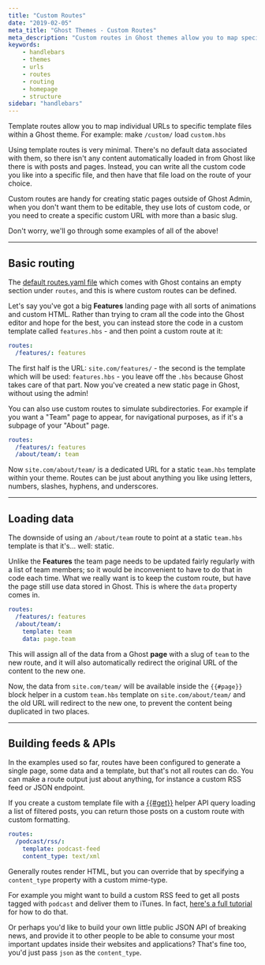 ```yaml
---
title: "Custom Routes"
date: "2019-02-05"
meta_title: "Ghost Themes - Custom Routes"
meta_description: "Custom routes in Ghost themes allow you to map specific URLs to specific template files, so you can use custom static pages in any way you like."
keywords:
    - handlebars
    - themes
    - urls
    - routes
    - routing
    - homepage
    - structure
sidebar: "handlebars"
---
```


Template routes allow you to map individual URLs to specific template files within a Ghost theme. For example: make `/custom/` load `custom.hbs`

Using template routes is very minimal. There's no default data associated with them, so there isn't any content automatically loaded in from Ghost like there is with posts and pages. Instead, you can write all the custom code you like into a specific file, and then have that file load on the route of your choice.

Custom routes are handy for creating static pages outside of Ghost Admin, when you don't want them to be editable, they use lots of custom code, or you need to create a specific custom URL with more than a basic slug.

Don't worry, we'll go through some examples of all of the above!

---

## Basic routing

The [default routes.yaml file](/api/handlebars-themes/routing/) which comes with Ghost contains an empty section under `routes`, and this is where custom routes can be defined.

Let's say you've got a big **Features** landing page with all sorts of animations and custom HTML. Rather than trying to cram all the code into the Ghost editor and hope for the best, you can instead store the code in a custom template called `features.hbs` - and then point a custom route at it:

```yaml
routes:
  /features/: features
```

The first half is the URL: `site.com/features/` - the second is the template which will be used: `features.hbs` - you leave off the `.hbs` because Ghost takes care of that part. Now you've created a new static page in Ghost, without using the admin!

You can also use custom routes to simulate subdirectories. For example if you want a "Team" page to appear, for navigational purposes, as if it's a subpage of your "About" page.

```yaml
routes:
  /features/: features
  /about/team/: team
```

Now `site.com/about/team/` is a dedicated URL for a static `team.hbs` template within your theme. Routes can be just about anything you like using letters, numbers, slashes, hyphens, and underscores.

---

## Loading data

The downside of using an `/about/team` route to point at a static `team.hbs` template is that it's... well: static.

Unlike the **Features** the team page needs to be updated fairly regularly with a list of team members; so it would be inconvenient to have to do that in code each time. What we really want is to keep the custom route, but have the page still use data stored in Ghost. This is where the `data` property comes in.

```yaml
routes:
  /features/: features
  /about/team/:
    template: team
    data: page.team
```

This will assign all of the data from a Ghost **page** with a slug of `team` to the new route, and it will also automatically redirect the original URL of the content to the new one.

Now, the data from `site.com/team/` will be available inside the `{{#page}}` block helper in a custom `team.hbs` template on `site.com/about/team/` and the old URL will redirect to the new one, to prevent the content being duplicated in two places.

---

## Building feeds & APIs

In the examples used so far, routes have been configured to generate a single page, some data and a template, but that's not all routes can do. You can make a route output just about anything, for instance a custom RSS feed or JSON endpoint.

If you create a custom template file with a [{{#get}}](/api/handlebars-themes/helpers/get/) helper API query loading a list of filtered posts, you can return those posts on a custom route with custom formatting.

```yaml
routes:
  /podcast/rss/:
    template: podcast-feed
    content_type: text/xml
```

Generally routes render HTML, but you can override that by specifying a `content_type` property with a custom mime-type.

For example you might want to build a custom RSS feed to get all posts tagged with `podcast` and deliver them to iTunes. In fact, [here's a full tutorial](/tutorials/custom-rss-feed/) for how to do that.

Or perhaps you'd like to build your own little public JSON API of breaking news, and provide it to other people to be able to consume your most important updates inside their websites and applications? That's fine too, you'd just pass `json` as the `content_type`.

